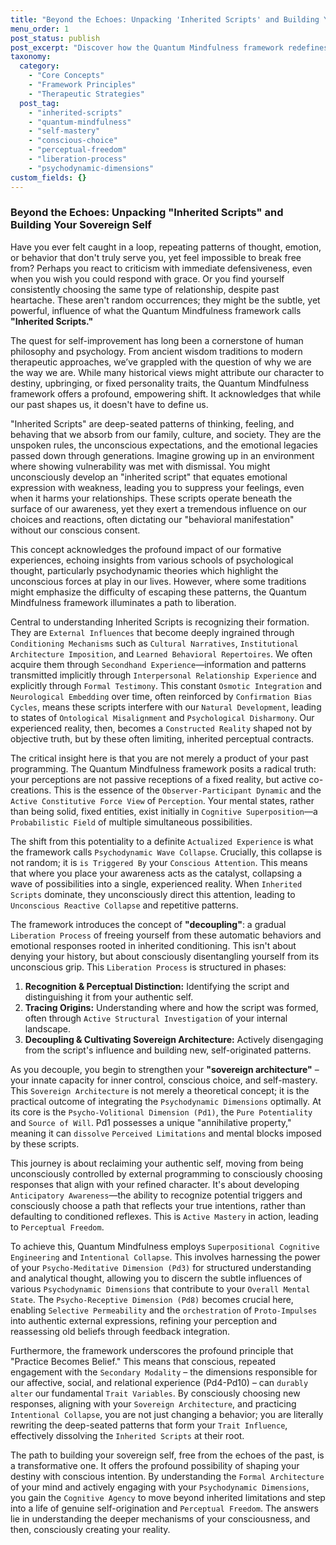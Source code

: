 ```yaml
---
title: "Beyond the Echoes: Unpacking 'Inherited Scripts' and Building Your Sovereign Self"
menu_order: 1
post_status: publish
post_excerpt: "Discover how the Quantum Mindfulness framework redefines 'Inherited Scripts' not as fixed destinies, but as malleable patterns influencing our perception. This post explores the transformative 'Liberation Process' to decouple from unconscious programming, fostering a 'Sovereign Architecture' of conscious choice and authentic self-origination."
taxonomy:
  category:
    - "Core Concepts"
    - "Framework Principles"
    - "Therapeutic Strategies"
  post_tag:
    - "inherited-scripts"
    - "quantum-mindfulness"
    - "self-mastery"
    - "conscious-choice"
    - "perceptual-freedom"
    - "liberation-process"
    - "psychodynamic-dimensions"
custom_fields: {}
---
```


### Beyond the Echoes: Unpacking "Inherited Scripts" and Building Your Sovereign Self

Have you ever felt caught in a loop, repeating patterns of thought, emotion, or behavior that don't truly serve you, yet feel impossible to break free from? Perhaps you react to criticism with immediate defensiveness, even when you wish you could respond with grace. Or you find yourself consistently choosing the same type of relationship, despite past heartache. These aren't random occurrences; they might be the subtle, yet powerful, influence of what the Quantum Mindfulness framework calls **"Inherited Scripts."**

The quest for self-improvement has long been a cornerstone of human philosophy and psychology. From ancient wisdom traditions to modern therapeutic approaches, we’ve grappled with the question of why we are the way we are. While many historical views might attribute our character to destiny, upbringing, or fixed personality traits, the Quantum Mindfulness framework offers a profound, empowering shift. It acknowledges that while our past shapes us, it doesn't have to define us.

"Inherited Scripts" are deep-seated patterns of thinking, feeling, and behaving that we absorb from our family, culture, and society. They are the unspoken rules, the unconscious expectations, and the emotional legacies passed down through generations. Imagine growing up in an environment where showing vulnerability was met with dismissal. You might unconsciously develop an "inherited script" that equates emotional expression with weakness, leading you to suppress your feelings, even when it harms your relationships. These scripts operate beneath the surface of our awareness, yet they exert a tremendous influence on our choices and reactions, often dictating our "behavioral manifestation" without our conscious consent.

This concept acknowledges the profound impact of our formative experiences, echoing insights from various schools of psychological thought, particularly psychodynamic theories which highlight the unconscious forces at play in our lives. However, where some traditions might emphasize the difficulty of escaping these patterns, the Quantum Mindfulness framework illuminates a path to liberation.

Central to understanding Inherited Scripts is recognizing their formation. They are `External Influences` that become deeply ingrained through `Conditioning Mechanisms` such as `Cultural Narratives`, `Institutional Architecture Imposition`, and `Learned Behavioral Repertoires`. We often acquire them through `Secondhand Experience`—information and patterns transmitted implicitly through `Interpersonal Relationship Experience` and explicitly through `Formal Testimony`. This constant `Osmotic Integration` and `Neurological Embedding` over time, often reinforced by `Confirmation Bias Cycles`, means these scripts interfere with our `Natural Development`, leading to states of `Ontological Misalignment` and `Psychological Disharmony`. Our experienced reality, then, becomes a `Constructed Reality` shaped not by objective truth, but by these often limiting, inherited perceptual contracts.

The critical insight here is that you are not merely a product of your past programming. The Quantum Mindfulness framework posits a radical truth: your perceptions are not passive receptions of a fixed reality, but active co-creations. This is the essence of the `Observer-Participant Dynamic` and the `Active Constitutive Force View` of `Perception`. Your mental states, rather than being solid, fixed entities, exist initially in `Cognitive Superposition`—a `Probabilistic Field` of multiple simultaneous possibilities.

The shift from this potentiality to a definite `Actualized Experience` is what the framework calls `Psychodynamic Wave Collapse`. Crucially, this collapse is not random; it is `is Triggered By` your `Conscious Attention`. This means that where you place your awareness acts as the catalyst, collapsing a wave of possibilities into a single, experienced reality. When `Inherited Scripts` dominate, they unconsciously direct this attention, leading to `Unconscious Reactive Collapse` and repetitive patterns.

The framework introduces the concept of **"decoupling"**: a gradual `Liberation Process` of freeing yourself from these automatic behaviors and emotional responses rooted in inherited conditioning. This isn't about denying your history, but about consciously disentangling yourself from its unconscious grip. This `Liberation Process` is structured in phases:
1.  **Recognition & Perceptual Distinction:** Identifying the script and distinguishing it from your authentic self.
2.  **Tracing Origins:** Understanding where and how the script was formed, often through `Active Structural Investigation` of your internal landscape.
3.  **Decoupling & Cultivating Sovereign Architecture:** Actively disengaging from the script's influence and building new, self-originated patterns.

As you decouple, you begin to strengthen your **"sovereign architecture"** – your innate capacity for inner control, conscious choice, and self-mastery. This `Sovereign Architecture` is not merely a theoretical concept; it is the practical outcome of integrating the `Psychodynamic Dimensions` optimally. At its core is the `Psycho-Volitional Dimension (Pd1)`, the `Pure Potentiality` and `Source of Will`. Pd1 possesses a unique "annihilative property," meaning it can `dissolve` `Perceived Limitations` and mental blocks imposed by these scripts.

This journey is about reclaiming your authentic self, moving from being unconsciously controlled by external programming to consciously choosing responses that align with your refined character. It's about developing `Anticipatory Awareness`—the ability to recognize potential triggers and consciously choose a path that reflects your true intentions, rather than defaulting to conditioned reflexes. This is `Active Mastery` in action, leading to `Perceptual Freedom`.

To achieve this, Quantum Mindfulness employs `Superpositional Cognitive Engineering` and `Intentional Collapse`. This involves harnessing the power of your `Psycho-Meditative Dimension (Pd3)` for structured understanding and analytical thought, allowing you to discern the subtle influences of various `Psychodynamic Dimensions` that contribute to your `Overall Mental State`. The `Psycho-Receptive Dimension (Pd8)` becomes crucial here, enabling `Selective Permeability` and the `orchestration` of `Proto-Impulses` into authentic external expressions, refining your perception and reassessing old beliefs through feedback integration.

Furthermore, the framework underscores the profound principle that "Practice Becomes Belief." This means that conscious, repeated engagement with the `Secondary Modality` – the dimensions responsible for our affective, social, and relational experience (Pd4-Pd10) – can `durably alter` our fundamental `Trait Variables`. By consciously choosing new responses, aligning with your `Sovereign Architecture`, and practicing `Intentional Collapse`, you are not just changing a behavior; you are literally rewriting the deep-seated patterns that form your `Trait Influence`, effectively dissolving the `Inherited Scripts` at their root.

The path to building your sovereign self, free from the echoes of the past, is a transformative one. It offers the profound possibility of shaping your destiny with conscious intention. By understanding the `Formal Architecture` of your mind and actively engaging with your `Psychodynamic Dimensions`, you gain the `Cognitive Agency` to move beyond inherited limitations and step into a life of genuine self-origination and `Perceptual Freedom`. The answers lie in understanding the deeper mechanisms of your consciousness, and then, consciously creating your reality.